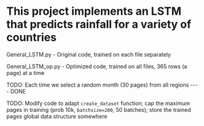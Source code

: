 # This project implements an LSTM that predicts rainfall for a variety of countries

General_LSTM.py - Original code, trained on each file separately

General_LSTM_op.py - Optimized code, trained on all files, 365 rows (a page) at a time

TODO: Each time we select a random month (30 pages) from all regions ---- DONE

TODO: Modify code to adapt `create_dataset` function; cap the maximum pages in training (prob 10k, `batchsize=200`, 50 batches); store the trained pages global data structure somewhere

